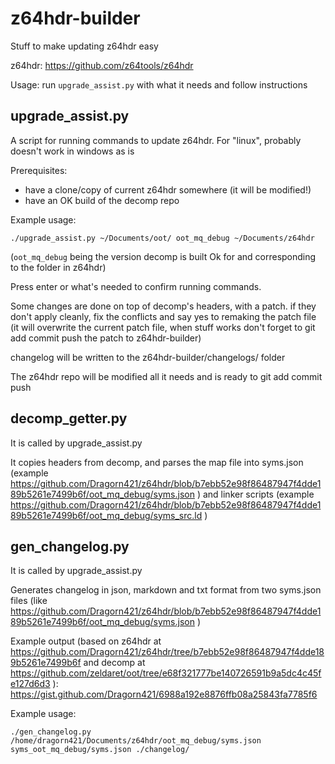 # z64hdr-builder

Stuff to make updating z64hdr easy

z64hdr: https://github.com/z64tools/z64hdr

Usage: run `upgrade_assist.py` with what it needs and follow instructions

## upgrade_assist.py

A script for running commands to update z64hdr. For "linux", probably doesn't work in windows as is

Prerequisites:
- have a clone/copy of current z64hdr somewhere (it will be modified!)
- have an OK build of the decomp repo

Example usage:

```
./upgrade_assist.py ~/Documents/oot/ oot_mq_debug ~/Documents/z64hdr
```

(`oot_mq_debug` being the version decomp is built Ok for and corresponding to the folder in z64hdr)

Press enter or what's needed to confirm running commands.

Some changes are done on top of decomp's headers, with a patch. if they don't apply cleanly, fix the conflicts and say yes to remaking the patch file (it will overwrite the current patch file, when stuff works don't forget to git add commit push the patch to z64hdr-builder)

changelog will be written to the z64hdr-builder/changelogs/ folder

The z64hdr repo will be modified all it needs and is ready to git add commit push

## decomp_getter.py

It is called by upgrade_assist.py

It copies headers from decomp, and parses the map file into syms.json (example https://github.com/Dragorn421/z64hdr/blob/b7ebb52e98f86487947f4dde189b5261e7499b6f/oot_mq_debug/syms.json ) and linker scripts (example https://github.com/Dragorn421/z64hdr/blob/b7ebb52e98f86487947f4dde189b5261e7499b6f/oot_mq_debug/syms_src.ld )

## gen_changelog.py

It is called by upgrade_assist.py

Generates changelog in json, markdown and txt format from two syms.json files (like https://github.com/Dragorn421/z64hdr/blob/b7ebb52e98f86487947f4dde189b5261e7499b6f/oot_mq_debug/syms.json )

Example output (based on z64hdr at https://github.com/Dragorn421/z64hdr/tree/b7ebb52e98f86487947f4dde189b5261e7499b6f and decomp at https://github.com/zeldaret/oot/tree/e68f321777be140726591b9a5dc4c45fe127d6d3 ): https://gist.github.com/Dragorn421/6988a192e8876ffb08a25843fa7785f6

Example usage:

```
./gen_changelog.py /home/dragorn421/Documents/z64hdr/oot_mq_debug/syms.json syms_oot_mq_debug/syms.json ./changelog/
```
